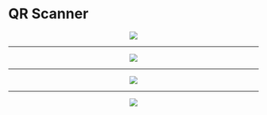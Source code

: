 # QR Scanner

<p align="center">
    <img src="img/img_01.png" />
</p>
<hr>
<p align="center">
    <img src="img/img_02.png" />
</p>
<hr>
<p align="center">
    <img src="img/img_03.png" />
</p>
<hr>
<p align="center">
    <img src="img/img_04.png" />
</p>
